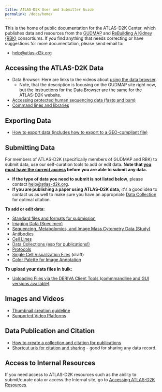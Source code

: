 ```yaml
---
title: ATLAS-D2K User and Submitter Guide
permalink: /docs/home/
---
```


This is the home of public documentation for the ATLAS-D2K Center, which publishes data and resources from the [GUDMAP](https://www.atlas-d2k.org/rebuildingakidney/) and [ReBuilding A Kidney (RBK)](https://www.atlas-d2k.org/gudmap/) consortiums. If you find anything that needs correcting or have suggestions for more documentation, please send email to:

- [help@atlas-d2k.org](mailto:help@atlas-d2k.org)

## Accessing the ATLAS-D2K Data
- Data Browser: Here are links to the videos about [using the data browser](../using-the-atlas-d2k-data-browser).
  - Note, that the description is focusing on the GUDMAP site right now, but the instructions for the Data Browser are the same for the ATLAS-D2K website.
- [Accessing protected human sequencing data (fastq and bam)](../accessing-human-sequencing-data)
- [Command lines and libraries](../command-lines-and-libraries)

## Exporting Data
- [How to export data (includes how to export to a GEO-compliant file)](../exporting-data)

## Submitting Data

For members of ATLAS-D2K (specifically members of GUDMAP and RBK) to submit data, use our self-curation tools to add or edit data. **Note that [you must have the correct access](../accessing-atlas-resources) before you are able to submit any data.**

- **If the type of data you need to submit is not listed below**, please contact [help@atlas-d2k.org](mailto:help@atlas-d2k.org).
- **If you are publishing a paper using ATLAS-D2K data,** it's a good idea to contact us as well to make sure you have an appropriate [Data Collection](../data-collections) for optimal citation.

**To add or edit data:**
- [Standard files and formats for submission](../standard-files-and-formats-for-submission)
- [Imaging Data (Specimen)](../specimen-v2)
- [Sequencing, Metabolomics, and Image Mass Cytometry Data (Study)](../submitting-sequencing-data-v3-1)
- [Antibodies](../antibodies)
- [Cell Lines](../cell-lines)
- [Data Collections (esp for publications!)](../data-collections)
- [Protocols](../protocols)
- [Single Cell Visualization Files](../single-cell-visualization-files) (draft)
- [Color Palette for Image Annotation](../color-palette-for-image-annotation)

**To upload your data files in bulk:**
- [Uploading Files via the DERIVA Client Tools (commmandline and GUI versions available)](../uploading-files-using-deriva-client-tools)

## Images and Videos
- [Thumbnail creation guideline](../thumbnail-creation-guideline)
- [Supported Video Platforms](../available-video-platforms)

## Data Publication and Citation
- [How to create a collection and citation for publications](../create-citable-datasets)
- [Shortcut urls for citation and sharing](../shortcut-urls-for-citation-and-sharing) - good for sharing any data record.

## Access to Internal Resources

If you need access to ATLAS-D2K resources such as the ability to submit/curate data or access the Internal site, go to [Accessing ATLAS-D2K Resources](../accessing-atlas-resources).
